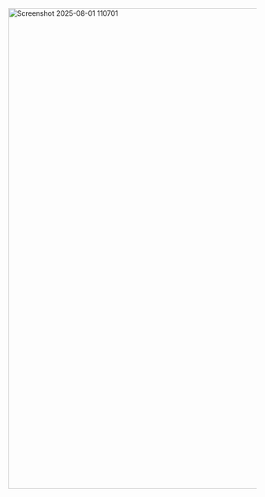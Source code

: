 <img width="1905" height="975" alt="Screenshot 2025-08-01 110701" src="https://github.com/user-attachments/assets/86d37613-8ccd-4ad1-b9e4-13fa27b66c0c" />
